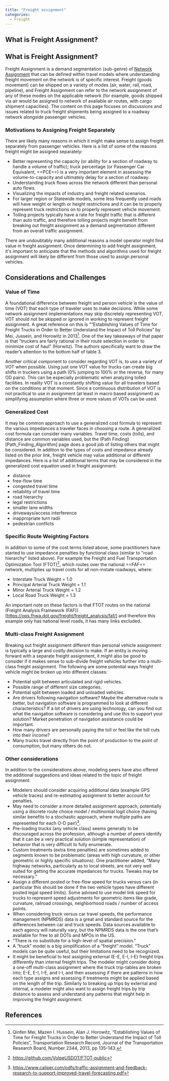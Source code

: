 ```yaml
---
title: "Freight assignment"
categories:
  - Freight
---
```


## What is Freight Assignment?


## What is Freight Assignment?

Freight Assignment is a demand segmentation (sub-genre) of [Network Assignment](Network_assignment) that can be defined within travel models where understanding freight movement on the network is of specific interest.  Freight (goods movement) can be shipped on a variety of modes (air, water, rail, road, pipeline), and Freight Assignment can refer to the network assignment of any of these modes on the applicable network (for example, goods shipped via air would be assigned to network of available air routes, with cargo shipment capacities).  The content on this page focuses on discussions and issues related to truck freight shipments being assigned to a roadway network alongside passenger vehicles. 

### Motivations to Assigning Freight Separately

There are likely many reasons in which it might make sense to assign freight separately from passenger vehicles.  Here is a list of some of the reasons freight might be assigned separately:

- Better representing the capacity (or ability for a section of roadway to handle a volume of traffic); truck percentage (or Passenger Car Equivalent, ==PCE==) is a very important element in assessing the volume-to-capacity and ultimately delay for a section of roadway.
- Understanding truck flows across the network different than personal auto flows.
- Visualizing the impacts of industry and freight related scenarios.
- For larger region or Statewide models, some less frequently used roads will have weight or length or height restrictions and it can be to properly represent truck restrictions on to properly represent vehicle movement.
- Tolling projects typically have a rate for freight traffic that is different than auto traffic, and therefore tolling projects might benefit from breaking out freight assignment as a demand segmentation different from an overall traffic assignment.

There are undoubtably many additional reasons a model operator might find value in freight assignment.  Once determining to add freight assignment, it's important to anticipate that the methods and algorithms used for freight assignment will likely be different from those used to assign personal vehicles.

## Considerations and Challenges

### Value of Time

A foundational difference between freight and person vehicle is the value of time (VOT) that each type of traveler uses to make decisions.  While some network assignment implementations may skip discretely representing VOT, VOT should not be skipped or ignored in working to represent freight assignment.  A great reference on this is "“Establishing Values of Time for Freight Trucks in Order to Better Understand the Impact of Toll Policies” by Mei, Jussein, and Horowitz in 2013[^1].  One of the key takeaways of that paper is that "truckers are fairly rational in their route selection in order to minimize cost of haul" (Horwitz).  The authors specifically want to draw the reader’s attention to the bottom half of table 3.

Another critical component to consider regarding VOT is, to use a variety of VOT when possible. Using just one VOT value for trucks can create big shifts in truckers using a path (0% jumping to 100% or the reverse, for many OD pairs).  This can be especially problematic when analyzing tolled facilities.  In reality VOT is a constantly shifting value for all travelers based on the conditions at that moment.  Since a continuous distribution of VOT is not practical to use in assignment (at least in macro based assignment) as simplifying assumption where three or more values of VOTs can be used.

### Generalized Cost

It may be common approach to use a generalized cost formula to represent the various impedances a traveler faces in choosing a route.  A generalized cost formula can consider many variables.  Travel time, costs (tolls), and distance are common variables used, but the (Path Finding)[Path_Finding_Algorithm] page does a good job of listing others that might be considered.  In addition to the types of costs and impedance already listed on the prior link, freight vehicle may value additional or different impedances.  Here is a list of additional terms that may be considered in the generalized cost equation used in freight assignment:

- distance
- free-flow time
- congested travel time
- reliability of travel time
- road hierarchy
- legal restrictions
- smaller lane widths
- driveways/access interference
- inappropriate turn radii
- pedestrian conflicts

### Specific Route Weighting Factors

In addition to some of the cost terms listed above, some practitioners have started to use impedance penalties by functional class (similar to "road hierarchy" listed above).  For example the Freight and Fuel Transportation Optimization Tool (FTOT)[^2], which routes over the national ==FAF== network, multiplies up travel costs for all non-instate roadways, where:
- Interstate Truck Weight = 1.0
- Principal Arterial Truck Weight = 1.1
- Minor Arterial Truck Weight = 1.2
- Local Road Truck Weight = 1.3

An important note on these factors is that FTOT routes on the national (Freight Analysis Framework (FAF))[https://ops.fhwa.dot.gov/freight/freight_analysis/faf/] and therefore this example only has national level roads, it has many links excluded.

### Multi-class Freight Assignment

Breaking out freight assignment different than personal vehicle assignment is typically a large and costly decision to make.  If an entity is moving forward with a separate freight assignment, it might also be good to consider if it makes sense to sub-divide freight vehicles further into a multi-class freight assignment.  The following are some potential ways freight vehicle might be broken up into different classes:

- Potential split between articulated and rigid vehicles.
- Possible range of different size categories.
- Potential split between loaded and unloaded vehicles.
- Are drivers following navigation software? Maybe the alternative route is better, but navigation software is programmed to look at different characteristics? If a lot of drivers are using technology, can you find out what the navigation software is considering and use this to support your solution? Market penetration of navigation assistance could be important.
- How many drivers are personally paying the toll or feel like the toll cuts into their income?
- Many trucks travel directly from the point of production to the point of consumption, but many others do not.

### Other considerations

In addition to the considerations above, modeling peers have also offered the additional suggestions and ideas related to the topic of freight assignment:

- Modelers should consider acquiring additional data (example GPS vehicle traces) and re-estimating assignment to better account for penalties.
- May need to consider a more detailed assignment approach, potentially using a discrete route choice model / multinomial logit choice (having similar benefits to a stochastic approach, where multiple paths are represented for each O-D pair)[^3].  
- Pre-loading trucks (any vehicle class) seems generally to be discouraged across the profession, although a number of peers identify that it can be a very practical solution (simple representation) of behavior that is very difficult to fully enumerate.
- Custom treatments (extra time penalties) are sometimes added to segments known to be problematic (areas with high curvature, or other geometric or highly specific situations). One practitioner added, "Many highway networks, particularly as to local streets, are not very well suited for getting the accurate impedances for trucks. Tweaks may be necessary."
- Assign a different posted or free-flow speed for trucks versus cars (in particular this should be done if the two vehicle types have different posted legal speed limits).  Some advised to use model link speed for trucks to represent speed adjustments for geometric items like grade, curvature, railroad crossings, neighborhood roads / number of access points.
- When considering truck versus car travel speeds, the performance management (NPMRDS) data is a great and standard source for the differences between car and truck speeds. Data sources available to each agency will naturally vary, but the NPMRDS data is the one that’s available for free to all DOTs and MPOs in the US.
- "There is no substitute for a high-level of spatial precision."
- A “truck” model is a big simplification of a “freight” model. “Truck” models can be quite useful, but their limitations need to be recognized.
- It might be beneficial to test assigning external (E-E, E-I, I-E) freight trips differently than internal freight trips.  The modeler might consider doing a one-off multi-class assignment where the truck trip-tables are broken into; E-E, E-I, I-E, and I-I, and then assessing if there are patterns in how each type assigns and assessing if treatments might be applied based on the length of the trip.  Similarly to breaking up trips by external and internal, a modeler might also want to assign freight trips by trip distance to assess and understand any patterns that might help in improving the freight assignment.

## References

[^1]: Qinfen Mei, Mazen I. Hussein, Alan J. Horowitz, “Establishing Values of Time for Freight Trucks in Order to Better Understand the Impact of Toll Policies”, Transportation Research Record, Journal of the Transportation Research Board, Number 2344, 2013, pp 135–143.

[^2]: https://github.com/VolpeUSDOT/FTOT-public

[^3]: https://www.caliper.com/pdfs/traffic-assignment-and-feedback-research-to-support-improved-travel-forecasting.pdf
